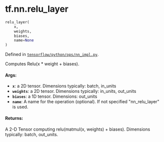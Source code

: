 <div itemscope itemtype="http://developers.google.com/ReferenceObject">
<meta itemprop="name" content="tf.nn.relu_layer" />
</div>

# tf.nn.relu_layer

``` python
relu_layer(
    x,
    weights,
    biases,
    name=None
)
```



Defined in [`tensorflow/python/ops/nn_impl.py`](https://www.tensorflow.org/code/tensorflow/python/ops/nn_impl.py).

Computes Relu(x * weight + biases).

#### Args:

* <b>`x`</b>: a 2D tensor.  Dimensions typically: batch, in_units
* <b>`weights`</b>: a 2D tensor.  Dimensions typically: in_units, out_units
* <b>`biases`</b>: a 1D tensor.  Dimensions: out_units
* <b>`name`</b>: A name for the operation (optional).  If not specified
    "nn_relu_layer" is used.


#### Returns:

  A 2-D Tensor computing relu(matmul(x, weights) + biases).
  Dimensions typically: batch, out_units.